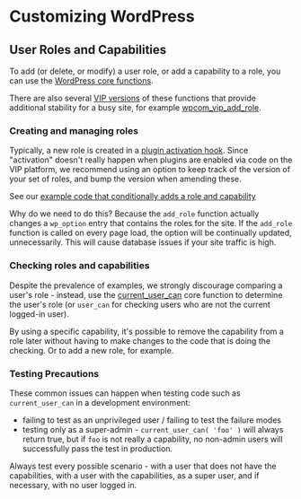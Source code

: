 # Customizing WordPress

## User Roles and Capabilities

To add (or delete, or modify) a user role, or add a capability to a role, you can use the [WordPress core functions](https://codex.wordpress.org/Roles_and_Capabilities).

There are also several [VIP versions](https://wpvip.com/file/vip-roles-php/) of these functions that provide additional stability for a busy site, for example [wpcom_vip_add_role](https://wpvip.com/functions/wpcom_vip_add_role/).

### Creating and managing roles

Typically, a new role is created in a [plugin activation hook](https://developer.wordpress.org/reference/functions/add_role/#comment-942). Since "activation" doesn't really happen when plugins are enabled via code on the VIP platform, we recommend using an option to keep track of the version of your set of roles, and bump the version when amending these.

See our [example code that conditionally adds a role and capability](creating-roles.php)

Why do we need to do this? Because the `add_role` function actually changes a `wp_option` entry
that contains the roles for the site. If the `add_role` function is called on every page load,
the option will be continually updated, unnecessarily. This will cause database issues
if your site traffic is high.

### Checking roles and capabilities

Despite the prevalence of examples, we strongly discourage comparing a user's role - instead, use the 
[current_user_can](https://developer.wordpress.org/reference/functions/current_user_can/) core function to determine the user's role (or `user_can` for checking users who are
not the current logged-in user).

By using a specific capability, it's possible to remove the capability from a role later without 
having to make changes to the code that is doing the checking. Or to add a new role, for example.

### Testing Precautions

These common issues can happen when testing code such as `current_user_can` in a development environment:
- failing to test as an unprivileged user / failing to test the failure modes
- testing only as a super-admin - `current_user_can( 'foo' )` will always return true, but if `foo` is not really a capability, no non-admin users will successfully pass the test in production.

Always test every possible scenario - with a user that does not have the capabilities, with a user with the capabilities, as a super user, and if necessary, with no user logged in.